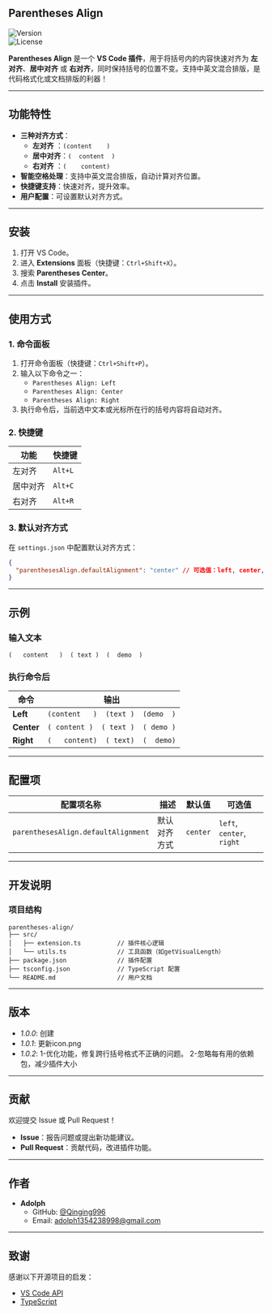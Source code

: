 
## **Parentheses Align**  
![Version](https://img.shields.io/badge/version-1.0.2-blue)  
![License](https://img.shields.io/badge/license-MIT-green)  

**Parentheses Align** 是一个 **VS Code 插件**，用于将括号内的内容快速对齐为 **左对齐**、**居中对齐** 或 **右对齐**，同时保持括号的位置不变。支持中英文混合排版，是代码格式化或文档排版的利器！

---

## **功能特性**
- **三种对齐方式**：
  - **左对齐**  ：`(content    )`
  - **居中对齐**：`(  content  )`
  - **右对齐**  ：`(    content)`
- **智能空格处理**：支持中英文混合排版，自动计算对齐位置。
- **快捷键支持**：快速对齐，提升效率。
- **用户配置**：可设置默认对齐方式。

---

## **安装**
1. 打开 VS Code。
2. 进入 **Extensions** 面板（快捷键：`Ctrl+Shift+X`）。
3. 搜索 **Parentheses Center**。
4. 点击 **Install** 安装插件。

---

## **使用方式**
### **1. 命令面板**
1. 打开命令面板（快捷键：`Ctrl+Shift+P`）。
2. 输入以下命令之一：
   - `Parentheses Align: Left`
   - `Parentheses Align: Center`
   - `Parentheses Align: Right`
3. 执行命令后，当前选中文本或光标所在行的括号内容将自动对齐。

### **2. 快捷键**
| 功能       |  快捷键  |
|----------- |---------|
| 左对齐     | `Alt+L` |
| 居中对齐   | `Alt+C` |
| 右对齐     | `Alt+R` |

### **3. 默认对齐方式**
在 `settings.json` 中配置默认对齐方式：
```json
{
  "parenthesesAlign.defaultAlignment": "center" // 可选值：left, center, right
}
```

---

## **示例**
### **输入文本**
```text
(   content   )  ( text )  (  demo  )
```

### **执行命令后**
| 命令       | 输出                          |
|------------|-------------------------------|
| **Left**   | `(content   )  (text )  (demo  )` |
| **Center** | `( content )  ( text )  ( demo )` |
| **Right**  | `(   content)  ( text)  (  demo)` |

---

## **配置项**
| 配置项名称                     | 描述                          | 默认值  | 可选值          |
|--------------------------------|-------------------------------|---------|-----------------|
| `parenthesesAlign.defaultAlignment` | 默认对齐方式                  | `center` | `left`, `center`, `right` |

---

## **开发说明**
### **项目结构**
```
parentheses-align/
├── src/
│   ├── extension.ts          // 插件核心逻辑
│   └── utils.ts              // 工具函数（如getVisualLength）
├── package.json              // 插件配置
├── tsconfig.json             // TypeScript 配置
└── README.md                 // 用户文档
```
---

## **版本**
- *1.0.0*: 创建
- *1.0.1*: 更新icon.png
- *1.0.2*: 1-优化功能，修复跨行括号格式不正确的问题。 2-忽略每有用的依赖包，减少插件大小
---

## **贡献**
欢迎提交 Issue 或 Pull Request！  
- **Issue**：报告问题或提出新功能建议。
- **Pull Request**：贡献代码，改进插件功能。

---

## **作者**
- **Adolph**  
  - GitHub: [@Qinging996](https://github.com/Qingling996/Parentheses-align?tab=readme-ov-file)  
  - Email: adolph1354238998@gmail.com

---

## **致谢**
感谢以下开源项目的启发：
- [VS Code API](https://code.visualstudio.com/api)
- [TypeScript](https://www.typescriptlang.org/)
